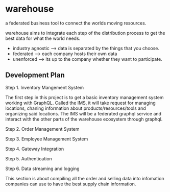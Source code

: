 # warehouse
a federated business tool to connect the worlds moving resources.

warehouse aims to integrate each step of the distribution process to get the best data for what the world needs.

- industry agnostic --> data is separated by the things that you choose.
- federated --> each company hosts their own data 
- unenforced --> its up to the company whether they want to participate.

## Development Plan

Step 1. Inventory Mangement System

  The first step in this project is to get a basic inventory management system working with GraphQL. Called the IMS, it will take request for managing locations, chaning information about products/resources/tools and organizing said locations. The IMS will be a federated graphql service and interact with the other parts of the warehouse ecosystem through graphql. 


Step 2. Order Management System

Step 3. Employee Management System

Step 4. Gateway Integration

Step 5. Authentication

Step 6. Data streaming and logging

  This section is about compiling all the order and selling data into infomation companies can use to have the best supply chain information.
